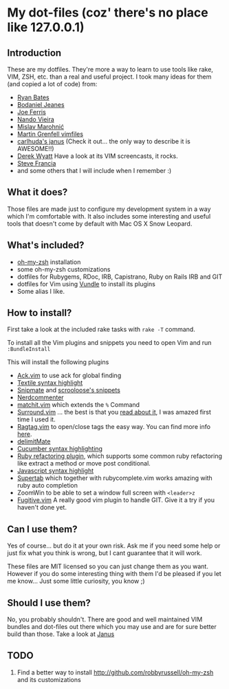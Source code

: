 # My dot-files (coz' there's no place like 127.0.0.1)

## Introduction

These are my dotfiles. They're more a way to learn to use tools like rake, VIM, ZSH, etc. than a real and useful project. I took many ideas for them (and copied a lot of code) from:

* [Ryan Bates](http://github.com/ryanb/dotfile)
* [Bodaniel Jeanes](http://github.com/bjeanes/dot-file)
* [Joe Ferris](http://github.com/jferris/config_file)
* [Nando Vieira](http://github.com/fnando/dotfile)
* [Mislav Marohnić](http://github.com/mislav/dotfile)
* [Martin Grenfell vimfiles](http://github.com/scrooloose/vimfile)
* [carlhuda's janus](https://github.com/carlhuda/janus) (Check it out... the only way to describe it is AWESOME!!)
* [Derek Wyatt](http://www.derekwyatt.org) Have a look at its VIM screencasts, it rocks.
* [Steve Francia](https://github.com/spf13/spf13-vim/blob/master/.vimrc)
* and some others that I will include when I remember :)

## What it does?

Those files are made just to configure my development system in a way which I'm comfortable with. It also includes some interesting and useful tools that doesn't come by default with Mac OS X Snow Leopard.

## What's included?

* [oh-my-zsh](http://github.com/robbyrussell/oh-my-zsh) installation
* some oh-my-zsh customizations
* dotfiles for Rubygems, RDoc, IRB, Capistrano, Ruby on Rails IRB and GIT
* dotfiles for Vim using [Vundle](https://github.com/gmarik/vundle) to install its plugins
* Some alias I like.

## How to install?

First take a look at the included rake tasks with `rake -T` command.

To install all the Vim plugins and snippets you need to open Vim and run `:BundleInstall`

This will install the following plugins

* [Ack.vim](http://github.com/mileszs/ack.vim) to use ack for global finding
* [Textile syntax highlight](http://github.com/timcharper/textile.vim) 
* [Snipmate](http://github.com/msanders/snipmate.vim) and [scrooloose's snippets](http://github.com/scrooloose/snipmate-snippets)
* [Nerdcommenter](http://github.com/scrooloose/nerdcommenter)
* [matchit.vim](http://github.com/edsono/vim-matchit) which extends the `%` Command
* [Surround.vim](http://github.com/tpope/vim-surround) ... the best is that you [read about it](http://www.vim.org/scripts/script.php?script_id=1697), I was amazed first time I used it.
* [Ragtag.vim](http://github.com/tpope/vim-ragtag) to open/close tags the easy way. You can find more info [here](http://www.vim.org/scripts/script.php?script_id=1896).
* [delimitMate](http://github.com/Raimondi/delimitMate)
* [Cucumber syntax highlighting](http://github.com/tpope/vim-cucumber)
* [Ruby refactoring plugin](http://github.com/ecomba/vim-ruby-refactoring), which supports some common ruby refactoring like extract a method or move post conditional.
* [Javascript syntax highlight](http://github.com/pangloss/vim-javascript)
* [Supertab](http://github.com/ervandew/supertab) which together with rubycomplete.vim works amazing with ruby auto completion
* ZoomWin to be able to set a window full screen with `<leader>z`
* [Fugitive.vim](https://github.com/tpope/vim-fugitive) A really good vim plugin to handle GIT. Give it a try if you haven't done yet.

## Can I use them?

Yes of course... but do it at your own risk. Ask me if you need some help or just fix what you think is wrong, but I cant guarantee that it will work.

These files are MIT licensed so you can just change them as you want. However if you do some interesting thing with them I'd be pleased if you let me know... Just some little curiosity, you know ;)

## Should I use them?

No, you probably shouldn't. There are good and well maintained VIM bundles and dot-files out there which you may use and are for sure better build than those. Take a look at [Janus](https://github.com/carlhuda/janus)

## TODO

1. Find a better way to install http://github.com/robbyrussell/oh-my-zsh and its customizations
